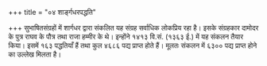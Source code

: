 +++
title = "०४ शार्ङ्गधरपद्धति"

+++
सुभाषितसंग्रहों में शार्गधर द्वारा संकलित यह संग्रह सर्वाधिक लोकप्रिय रहा है। इसके संग्रहकार दामोदर के पुत्र राघव के पौत्र तथा राजा हम्मीर के थे। इन्होंने १४१३ वि.सं. (१३६३ ई.) में यह संकलन तैयार किया। इसमें १६३ पद्धतियाँ हैं तथा कुल ४६८६ पद्य प्राप्त होते हैं। मूलतः संकलन में ६३०० पद्य प्राप्त होने का
उल्लेख मिलता है।